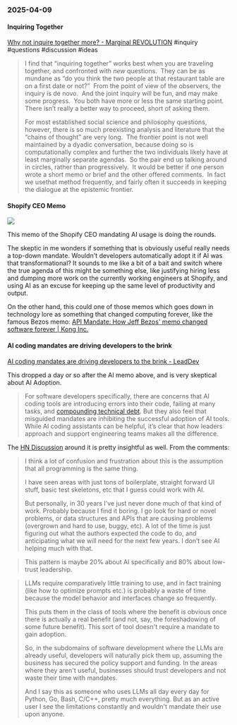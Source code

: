 ### 2025-04-09
#### Inquiring Together
[Why not inquire together more? - Marginal REVOLUTION](https://marginalrevolution.com/marginalrevolution/2025/04/why-not-inquire-together-more.html) #inquiry #questions #discussion #ideas

> I find that “inquiring together” works best when you are traveling together, and confronted with _new_ questions.  They can be as mundane as “do you think the two people at that restaurant table are on a first date or not?”  From the point of view of the observers, the inquiry is de novo.  And the joint inquiry will be fun, and may make some progress.  You both have more or less the same starting point.  There isn’t really a better way to proceed, short of asking them.
> 
> For most established social science and philosophy questions, however, there is so much preexisting analysis and literature that the “chains of thought” are very long.  The frontier point is not well maintained by a dyadic conversation, because doing so is computationally complex and further the two individuals likely have at least marginally separate agendas.  So the pair end up talking around in circles, rather than progressively.  It would be better if one person wrote a short memo or brief and the other offered comments.  In fact we usethat method frequently, and fairly often it succeeds in keeping the dialogue at the epistemic frontier.


#### Shopify CEO Memo
![](https://x.com/tobi/status/1909231499448401946)

This memo of the Shopify CEO mandating AI usage is doing the rounds. 

The skeptic in me wonders if something that is obviously useful really needs a top-down mandate. Wouldn't developers automatically adopt it if AI was that transformational? It sounds to me like a bit of a bait and switch where the true agenda of this might be something else, like justifying hiring less and dumping more work on the currently working engineers at Shopify, and using AI as an excuse for keeping up the same level of productivity and output.

On the other hand, this could one of those memos which goes down in technology lore as something that changed computing forever, like the famous Bezos memo: [API Mandate: How Jeff Bezos' memo changed software forever  \| Kong Inc.](https://konghq.com/blog/enterprise/api-mandate)

#### AI coding mandates are driving developers to the brink
[AI coding mandates are driving developers to the brink - LeadDev](https://leaddev.com/culture/ai-coding-mandates-are-driving-developers-to-the-brink)

This dropped a day or so after the AI memo above, and is very skeptical about AI Adoption.

> For software developers specifically, there are concerns that AI coding tools are introducing errors into their code, failing at many tasks, and [compounding technical debt](https://leaddev.com/software-quality/how-ai-generated-code-accelerates-technical-debt). But they also feel that misguided mandates are inhibiting the successful adoption of AI tools. While AI coding assistants can be helpful, it’s clear that how leaders approach and support engineering teams makes all the difference.

The [HN Discussion](https://news.ycombinator.com/item?id=43633288) around it is pretty insightful as well. From the comments:

> I think a lot of confusion and frustration about this is the assumption that all programming is the same thing.
> 
> I have seen areas with just tons of boilerplate, straight forward UI stuff, basic test skeletons, etc that I guess could work with AI.
> 
> But personally, in 30 years I’ve just never done much of that kind of work. Probably because I find it boring. I go look for hard or novel problems, or data structures and APIs that are causing problems (overgrown and hard to use, buggy, etc). A lot of the time is just figuring out what the authors expected the code to do, and anticipating what we will need for the next few years. I don’t see AI helping much with that.

> This pattern is maybe 20% about AI specifically and 80% about low-trust leadership.

> LLMs require comparatively little training to use, and in fact training (like how to optimize prompts etc.) is probably a waste of time because the model behavior and interfaces change so frequently.
>
> This puts them in the class of tools where the benefit is obvious once there is actually a real benefit (and not, say, the foreshadowing of some future benefit). This sort of tool doesn't require a mandate to gain adoption.
>
> So, in the subdomains of software development where the LLMs are already useful, developers will naturally pick them up, assuming the business has secured the policy support and funding. In the areas where they aren't useful, businesses should trust developers and not waste their time with mandates.
>
> And I say this as someone who uses LLMs all day every day for Python, Go, Bash, C/C++, pretty much everything. But as an active user I see the limitations constantly and wouldn't mandate their use upon anyone.